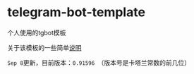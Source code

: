 # telegram-bot-template
个人使用的tgbot模板

关于该模板的一些简单[说明](https://chr.fan/python-tgbot-template/)

`Sep 8`更新，目前版本：`0.91596 `（版本号是卡塔兰常数的前几位）

